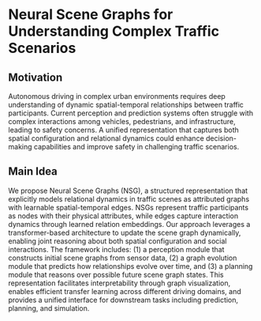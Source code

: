 # Neural Scene Graphs for Understanding Complex Traffic Scenarios

## Motivation
Autonomous driving in complex urban environments requires deep understanding of dynamic spatial-temporal relationships between traffic participants. Current perception and prediction systems often struggle with complex interactions among vehicles, pedestrians, and infrastructure, leading to safety concerns. A unified representation that captures both spatial configuration and relational dynamics could enhance decision-making capabilities and improve safety in challenging traffic scenarios.

## Main Idea
We propose Neural Scene Graphs (NSG), a structured representation that explicitly models relational dynamics in traffic scenes as attributed graphs with learnable spatial-temporal edges. NSGs represent traffic participants as nodes with their physical attributes, while edges capture interaction dynamics through learned relation embeddings. Our approach leverages a transformer-based architecture to update the scene graph dynamically, enabling joint reasoning about both spatial configuration and social interactions. The framework includes: (1) a perception module that constructs initial scene graphs from sensor data, (2) a graph evolution module that predicts how relationships evolve over time, and (3) a planning module that reasons over possible future scene graph states. This representation facilitates interpretability through graph visualization, enables efficient transfer learning across different driving domains, and provides a unified interface for downstream tasks including prediction, planning, and simulation.